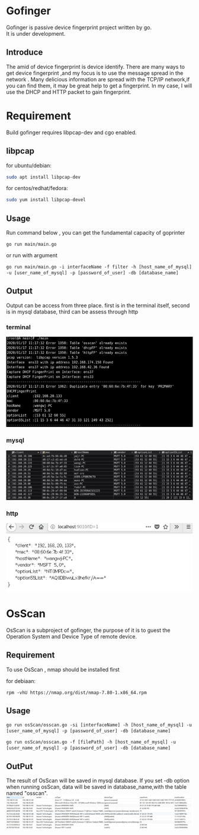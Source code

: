 # Gofinger
Gofinger is passive device fingerprint project written by go.  
It is under development.

## Introduce
The amid of device fingerprint is device identify.  There are many ways to get device fingerprint ,and my focus is to use the message spread in the 
network . Many delicious information are spread with the TCP/IP network,if you can 
find them, it may be great help to get a fingerprint. In my case, I will use the DHCP and HTTP packet to gain fingerprint.

# Requirement
Build gofinger requires libpcap-dev and cgo enabled.
## libpcap
for ubuntu/debian:

```sh
sudo apt install libpcap-dev
```

for centos/redhat/fedora:

```sh
sudo yum install libpcap-devel
```

## Usage
Run command below , you can get the fundamental capacity of goprinter
```shell script
go run main/main.go 
```
or run with argument
```shell script
go run main/main.go -i interfaceName -f filter -h [host_name_of_mysql] -u [user_name_of_mysql] -p [password_of_user] -db [database_name]
```
## Output
Output can be access from three place. first is in the terminal itself, second is in mysql database, third can be assess through http 
### terminal

![](./assets/terminal.jpg)
### mysql
![](./assets/dhcpFP.jpg)

### http
![](./assets/http.jpg)

# OsScan
OsScan is a subproject of gofinger, the purpose of it is to guest the Operation System and Device Type of remote device.

## Requirement
To use OsScan , nmap should be installed first

for debiaan:
```shell script
rpm -vhU https://nmap.org/dist/nmap-7.80-1.x86_64.rpm
```

## Usage
```shell script
go run osScan/osscan.go -si [interfaceName] -h [host_name_of_mysql] -u [user_name_of_mysql] -p [password_of_user] -db [database_name]
```
```shell script
go run osScan/osscan.go -f [filePath] -h [host_name_of_mysql] -u [user_name_of_mysql] -p [password_of_user] -db [database_name]
```

## OutPut
The result of OsScan will be saved in mysql database. If you  set -db option when running osScan, data will be saved in database_name,with the table named "osscan".
![](./assets/osscan.jpg) 
